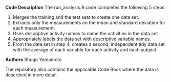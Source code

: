 **Code Description**
The run_analysis.R code completes the following 5 steps:
1. Merges the training and the test sets to create one data set.
2. Extracts only the measurements on the mean and standard deviation for each measurement.
3. Uses descriptive activity names to name the activities in the data set
4. Appropriately labels the data set with descriptive variable names.
5. From the data set in step 4, creates a second, independent tidy data set with the average of each variable for each activity and each subject.

**Authors**
Shogo Yamamoto

The repository also contains the applicable Code Book where the data is described in more detail. 